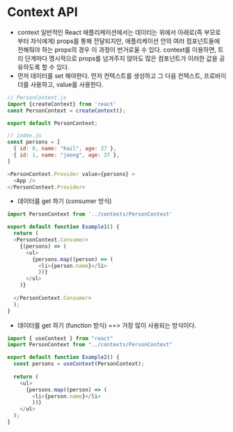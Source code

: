 # Context API
- context 일반적인 React 애플리케이션에서는 데이터는 위에서 아래로(즉 부모로부터 자식에게) props를 통해 전달되지만, 애플리케이션 안의 여러 컴포넌트들에 전해줘야 하는 props의 경우 이 과정이 번거로울 수 있다. context를 이용하면, 트리 단계마다 명시적으로 props를 넘겨주지 않아도 많은 컴포넌트가 이러한 값을 공유하도록 할 수 있다.
- 먼저 데이터를 set 해야한다. 먼저 컨텍스트를 생성하고 그 다음 컨텍스트, 프로바이더를 사용하고, value를 사용한다.

```js
// PersonContext.js
import {createContext} from 'react'
const PersonContext = createContext();

export default PersonContext;

// index.js
const persons = [
  { id: 0, name: "hail", age: 27 },
  { id: 1, name: "jeong", age: 37 },
]

<PersonContext.Provider value={persons} >
  <App />
</PersonContext.Provider>
```

- 데이터를 get 하기 (consumer 방식)
```js
import PersonContext from '../contexts/PersonContext'

export default function Example1() {
  return (
  <PersonContext.Consumer>
    {(persons) => (
      <ul>
        {persons.map((person) => (
          <li>{person.name}</li>
          ))}
      </ul>
    )}
    
  </PersonContext.Consumer>
  );
}
```

- 데이터를 get 하기 (function 방식) ==> 가장 많이 사용되는 방식이다.

```js
import { useContext } from "react"
import PersonContext from "../contexts/PersonContext"

export default function Example2() {
  const persons = useContext(PersonContext);
  
  return (
    <ul>
      {persons.map((person) => (
        <li>{person.name}</li>
        ))}
    </ul>
  );
}
```











